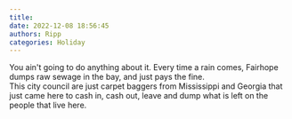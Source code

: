```yaml
---
title: 
date: 2022-12-08 18:56:45
authors: Ripp
categories: Holiday
---
```


 You ain't going to do anything about it.  Every time a rain comes, Fairhope dumps raw sewage in the bay, and just pays the fine.  
This city council are just carpet baggers from Mississippi and Georgia that just came here to cash in, cash out, leave and dump what is left on the people that live here.